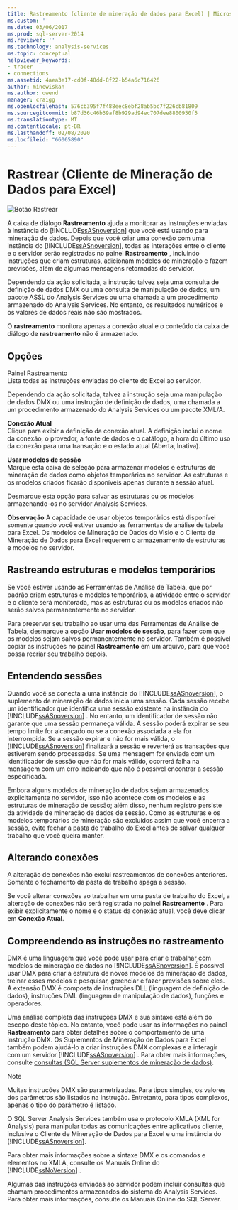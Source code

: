 ```yaml
---
title: Rastreamento (cliente de mineração de dados para Excel) | Microsoft Docs
ms.custom: ''
ms.date: 03/06/2017
ms.prod: sql-server-2014
ms.reviewer: ''
ms.technology: analysis-services
ms.topic: conceptual
helpviewer_keywords:
- tracer
- connections
ms.assetid: 4aea3e17-cd0f-48dd-8f22-b54a6c716426
author: minewiskan
ms.author: owend
manager: craigg
ms.openlocfilehash: 576cb395f7f488eec8ebf28ab5bc7f226cb81809
ms.sourcegitcommit: b87d36c46b39af8b929ad94ec707dee8800950f5
ms.translationtype: MT
ms.contentlocale: pt-BR
ms.lasthandoff: 02/08/2020
ms.locfileid: "66065890"
---
```

# <a name="trace-data-mining-client-for-excel"></a>Rastrear (Cliente de Mineração de Dados para Excel)
  ![Botão Rastrear](media/misc-trace.gif "Botão Rastrear")  
  
 A caixa de diálogo **Rastreamento** ajuda a monitorar as instruções enviadas à instância do [!INCLUDE[ssASnoversion](../includes/ssasnoversion-md.md)] que você está usando para mineração de dados. Depois que você criar uma conexão com uma instância do [!INCLUDE[ssASnoversion](../includes/ssasnoversion-md.md)], todas as interações entre o cliente e o servidor serão registradas no painel **Rastreamento** , incluindo instruções que criam estruturas, adicionam modelos de mineração e fazem previsões, além de algumas mensagens retornadas do servidor.  
  
 Dependendo da ação solicitada, a instrução talvez seja uma consulta de definição de dados DMX ou uma consulta de manipulação de dados, um pacote ASSL do Analysis Services ou uma chamada a um procedimento armazenado do Analysis Services. No entanto, os resultados numéricos e os valores de dados reais não são mostrados.  
  
 O **rastreamento** monitora apenas a conexão atual e o conteúdo da caixa de diálogo de **rastreamento** não é armazenado.  
  
## <a name="options"></a>Opções  
 Painel Rastreamento  
 Lista todas as instruções enviadas do cliente do Excel ao servidor.  
  
 Dependendo da ação solicitada, talvez a instrução seja uma manipulação de dados DMX ou uma instrução de definição de dados, uma chamada a um procedimento armazenado do Analysis Services ou um pacote XML/A.  
  
 **Conexão Atual**  
 Clique para exibir a definição da conexão atual. A definição inclui o nome da conexão, o provedor, a fonte de dados e o catálogo, a hora do último uso da conexão para uma transação e o estado atual (Aberta, Inativa).  
  
 **Usar modelos de sessão**  
 Marque esta caixa de seleção para armazenar modelos e estruturas de mineração de dados como objetos temporários no servidor. As estruturas e os modelos criados ficarão disponíveis apenas durante a sessão atual.  
  
 Desmarque esta opção para salvar as estruturas ou os modelos armazenando-os no servidor Analysis Services.  
  
 **Observação** A capacidade de usar objetos temporários está disponível somente quando você estiver usando as ferramentas de análise de tabela para Excel. Os modelos de Mineração de Dados do Visio e o Cliente de Mineração de Dados para Excel requerem o armazenamento de estruturas e modelos no servidor.  
  
## <a name="tracing-temporary-structures-and-models"></a>Rastreando estruturas e modelos temporários  
 Se você estiver usando as Ferramentas de Análise de Tabela, que por padrão criam estruturas e modelos temporários, a atividade entre o servidor e o cliente será monitorada, mas as estruturas ou os modelos criados não serão salvos permanentemente no servidor.  
  
 Para preservar seu trabalho ao usar uma das Ferramentas de Análise de Tabela, desmarque a opção **Usar modelos de sessão**, para fazer com que os modelos sejam salvos permanentemente no servidor. Também é possível copiar as instruções no painel **Rastreamento** em um arquivo, para que você possa recriar seu trabalho depois.  
  
## <a name="understanding-sessions"></a>Entendendo sessões  
 Quando você se conecta a uma instância do [!INCLUDE[ssASnoversion](../includes/ssasnoversion-md.md)], o suplemento de mineração de dados inicia uma sessão. Cada sessão recebe um identificador que identifica uma sessão existente na instância do [!INCLUDE[ssASnoversion](../includes/ssasnoversion-md.md)] . No entanto, um identificador de sessão não garante que uma sessão permaneça válida. A sessão poderá expirar se seu tempo limite for alcançado ou se a conexão associada a ela for interrompida. Se a sessão expirar e não for mais válida, o [!INCLUDE[ssASnoversion](../includes/ssasnoversion-md.md)] finalizará a sessão e reverterá as transações que estiverem sendo processadas. Se uma mensagem for enviada com um identificador de sessão que não for mais válido, ocorrerá falha na mensagem com um erro indicando que não é possível encontrar a sessão especificada.  
  
 Embora alguns modelos de mineração de dados sejam armazenados explicitamente no servidor, isso não acontece com os modelos e as estruturas de mineração de sessão; além disso, nenhum registro persiste da atividade de mineração de dados de sessão. Como as estruturas e os modelos temporários de mineração são excluídos assim que você encerra a sessão, evite fechar a pasta de trabalho do Excel antes de salvar qualquer trabalho que você queira manter.  
  
## <a name="changing-connections"></a>Alterando conexões  
 A alteração de conexões não exclui rastreamentos de conexões anteriores. Somente o fechamento da pasta de trabalho apaga a sessão.  
  
 Se você alterar conexões ao trabalhar em uma pasta de trabalho do Excel, a alteração de conexões não será registrada no painel **Rastreamento** . Para exibir explicitamente o nome e o status da conexão atual, você deve clicar em **Conexão Atual**.  
  
## <a name="understanding-statements-in-the-tracer"></a>Compreendendo as instruções no rastreamento  
 DMX é uma linguagem que você pode usar para criar e trabalhar com modelos de mineração de dados no [!INCLUDE[ssASnoversion](../includes/ssasnoversion-md.md)]. É possível usar DMX para criar a estrutura de novos modelos de mineração de dados, treinar esses modelos e pesquisar, gerenciar e fazer previsões sobre eles. A extensão DMX é composta de instruções DLL (linguagem de definição de dados), instruções DML (linguagem de manipulação de dados), funções e operadores.  
  
 Uma análise completa das instruções DMX e sua sintaxe está além do escopo deste tópico. No entanto, você pode usar as informações no painel **Rastreamento** para obter detalhes sobre o comportamento de uma instrução DMX. Os Suplementos de Mineração de Dados para Excel também podem ajudá-lo a criar instruções DMX complexas e a interagir com um servidor [!INCLUDE[ssASnoversion](../includes/ssasnoversion-md.md)] . Para obter mais informações, consulte [consultas &#40;SQL Server suplementos de mineração de dados&#41;](query-sql-server-data-mining-add-ins.md).  
  
> [!NOTE]  
>  Muitas instruções DMX são parametrizadas. Para tipos simples, os valores dos parâmetros são listados na instrução. Entretanto, para tipos complexos, apenas o tipo do parâmetro é listado.  
  
 O SQL Server Analysis Services também usa o protocolo XMLA (XML for Analysis) para manipular todas as comunicações entre aplicativos cliente, inclusive o Cliente de Mineração de Dados para Excel e uma instância do [!INCLUDE[ssASnoversion](../includes/ssasnoversion-md.md)].  
  
 Para obter mais informações sobre a sintaxe DMX e os comandos e elementos no XMLA, consulte os Manuais Online do [!INCLUDE[ssNoVersion](../includes/ssnoversion-md.md)] .  
  
 Algumas das instruções enviadas ao servidor podem incluir consultas que chamam procedimentos armazenados do sistema do Analysis Services. Para obter mais informações, consulte os Manuais Online do SQL Server.  
  
  
